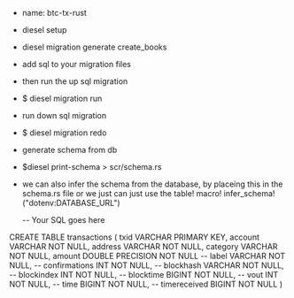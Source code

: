 
- name: btc-tx-rust
- diesel setup 
- diesel migration generate create_books
- add sql to your migration files 
- then run the up sql migration 
- $ diesel migration run 
- run down sql migration 
- $ diesel migration redo

- generate schema from db 
- $diesel print-schema > scr/schema.rs

- we can also infer the schema from the database, by placeing this 
   in the schema.rs file or we just can just use the table! macro!
   infer_schema!("dotenv:DATABASE_URL")

   -- Your SQL goes here

CREATE TABLE transactions (
    txid VARCHAR PRIMARY KEY,
    account VARCHAR NOT NULL,
    address VARCHAR NOT NULL,
    category VARCHAR NOT NULL,
    amount DOUBLE PRECISION NOT NULL -- label VARCHAR NOT NULL,
    -- confirmations INT NOT NULL,
    -- blockhash VARCHAR NOT NULL,
    -- blockindex INT NOT NULL,
    -- blocktime BIGINT NOT NULL,
    -- vout INT NOT NULL,
    -- time BIGINT NOT NULL,
    -- timereceived BIGINT NOT NULL
)